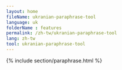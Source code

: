 ```yaml
---
layout: home
fileName: ukranian-paraphrase-tool
language: uk
folderName : features
permalink: /zh-tw/ukranian-paraphrase-tool
lang: zh-tw
tool: ukranian-paraphrase-tool
---
```

{% include section/paraphrase.html %}